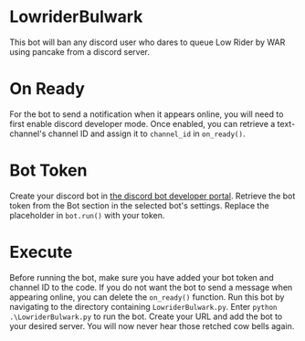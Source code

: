 # LowriderBulwark
This bot will ban any discord user who dares to queue Low Rider by WAR using pancake from a discord server. 

# On Ready
For the bot to send a notification when it appears online, you will need to first enable discord developer mode. Once enabled, you can retrieve a text-channel's channel ID and assign it to `channel_id` in `on_ready()`.

# Bot Token
Create your discord bot in [the discord bot developer portal](https://discord.com/developers/docs/intro).
Retrieve the bot token from the Bot section in the selected bot's settings. Replace the placeholder in `bot.run()` with your token.

# Execute
Before running the bot, make sure you have added your bot token and channel ID to the code. If you do not want the bot to send a message when appearing online, you can delete the `on_ready()` function.
Run this bot by navigating to the directory containing `LowriderBulwark.py`. Enter `python .\LowriderBulwark.py` to run the bot. Create your URL and add the bot to your desired server. You will now never hear those retched cow bells again. 
